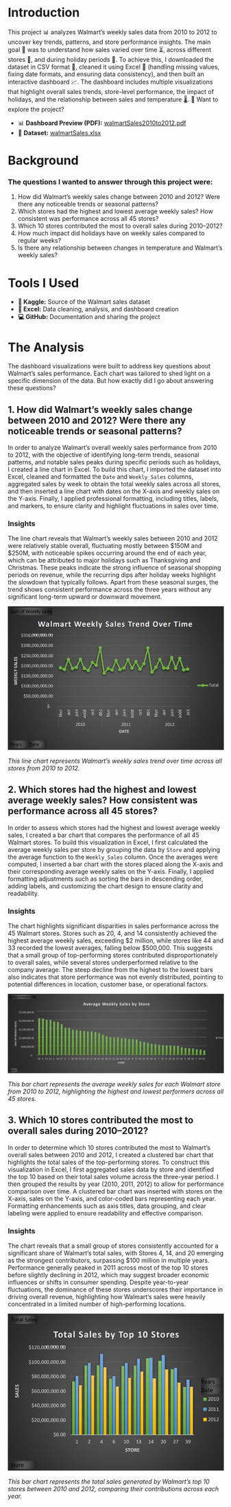 # Introduction
This project 📊 analyzes Walmart’s weekly sales data from 2010 to 2012 to uncover key trends, patterns, and store performance insights. The main goal 🎯 was to understand how
sales varied over time ⏳, across different stores 🏬, and during holiday periods 🎉.
To achieve this, I downloaded the dataset in CSV format 📂, cleaned it using Excel 🧹 (handling missing values, fixing date formats, and ensuring data consistency), and then
built an interactive dashboard 📈. The dashboard includes multiple visualizations that highlight overall sales trends, store-level performance, the impact of holidays, and the
relationship between sales and temperature 🌡️.
🔗 Want to explore the project?  
- 📊 **Dashboard Preview (PDF):** [walmartSales2010to2012.pdf](walmartSales2010to2012.pdf)  
- 📑 **Dataset:** [walmartSales.xlsx](walmartSales.xlsx)
# Background
### The questions I wanted to answer through this project were:
1. How did Walmart’s weekly sales change between 2010 and 2012? Were there any noticeable trends or seasonal patterns?
2. Which stores had the highest and lowest average weekly sales? How consistent was performance across all 45 stores?
3. Which 10 stores contributed the most to overall sales during 2010–2012?
4. How much impact did holidays have on weekly sales compared to regular weeks?
5. Is there any relationship between changes in temperature and Walmart’s weekly sales?
# Tools I Used
- **📂 Kaggle:** Source of the Walmart sales dataset
- **📝 Excel:** Data cleaning, analysis, and dashboard creation
- **💻 GitHub:** Documentation and sharing the project
# The Analysis
The dashboard visualizations were built to address key questions about Walmart’s sales performance. Each chart was tailored to shed light on a specific dimension of the
data. But how exactly did I go about answering these questions?
## 1. How did Walmart’s weekly sales change between 2010 and 2012? Were there any noticeable trends or seasonal patterns?
In order to analyze Walmart’s overall weekly sales performance from 2010 to 2012, with the objective of identifying long-term trends, seasonal patterns, and notable sales peaks during specific periods such as holidays, I created a line chart in Excel. To build this chart, I imported the dataset into Excel, cleaned and formatted the `Date` and `Weekly_Sales` columns, aggregated sales by week to obtain the total weekly sales across all stores, and then inserted a line chart with dates on the X-axis and weekly sales on the Y-axis. Finally, I applied professional formatting, including titles, labels, and markers, to ensure clarity and highlight fluctuations in sales over time.
### Insights 
The line chart reveals that Walmart’s weekly sales between 2010 and 2012 were relatively stable overall, fluctuating mostly between $150M and $250M, with noticeable spikes occurring around the end of each year, which can be attributed to major holidays such as Thanksgiving and Christmas. These peaks indicate the strong influence of seasonal shopping periods on revenue, while the recurring dips after holiday weeks highlight the slowdown that typically follows. Apart from these seasonal surges, the trend shows consistent performance across the three years without any significant long-term upward or downward movement.

![firstLineChart](/assets/firstLineChartu.png)

*This line chart represents Walmart’s weekly sales trend over time across all stores from 2010 to 2012.*
## 2. Which stores had the highest and lowest average weekly sales? How consistent was performance across all 45 stores?
In order to assess which stores had the highest and lowest average weekly sales, I created a bar chart that compares the performance of all 45 Walmart stores. To build this
visualization in Excel, I first calculated the average weekly sales per store by grouping the data by `Store` and applying the average function to the `Weekly_Sales` column.
Once the averages were computed, I inserted a bar chart with the stores placed along the X-axis and their corresponding average weekly sales on the Y-axis. Finally, I
applied formatting adjustments such as sorting the bars in descending order, adding labels, and customizing the chart design to ensure clarity and readability.
### Insights
The chart highlights significant disparities in sales performance across the 45 Walmart stores. Stores such as 20, 4, and 14 consistently achieved the highest average weekly
sales, exceeding $2 million, while stores like 44 and 33 recorded the lowest averages, falling below $500,000. This suggests that a small group of top-performing stores
contributed disproportionately to overall sales, while several stores underperformed relative to the company average. The steep decline from the highest to the lowest bars
also indicates that store performance was not evenly distributed, pointing to potential differences in location, customer base, or operational factors.

![firstBarChart](/assets/qst2.png)

*This bar chart represents the average weekly sales for each Walmart store from 2010 to 2012, highlighting the highest and lowest performers across all 45 stores.*

## 3. Which 10 stores contributed the most to overall sales during 2010–2012?
In order to determine which 10 stores contributed the most to Walmart’s overall sales between 2010 and 2012, I created a clustered bar chart that highlights the total sales
of the top-performing stores. To construct this visualization in Excel, I first aggregated sales data by store and identified the top 10 based on their total sales volume
across the three-year period. I then grouped the results by year (2010, 2011, 2012) to allow for performance comparison over time. A clustered bar chart was inserted with
stores on the X-axis, sales on the Y-axis, and color-coded bars representing each year. Formatting enhancements such as axis titles, data grouping, and clear labeling were
applied to ensure readability and effective comparison.
### Insights
The chart reveals that a small group of stores consistently accounted for a significant share of Walmart’s total sales, with Stores 4, 14, and 20 emerging as the strongest
contributors, surpassing $100 million in multiple years. Performance generally peaked in 2011 across most of the top 10 stores before slightly declining in 2012, which may
suggest broader economic influences or shifts in consumer spending. Despite year-to-year fluctuations, the dominance of these stores underscores their importance in driving
overall revenue, highlighting how Walmart’s sales were heavily concentrated in a limited number of high-performing locations.

![secondBarChart](/assets/qst3.png)

*This bar chart represents the total sales generated by Walmart’s top 10 stores between 2010 and 2012, comparing their contributions across each year.*
